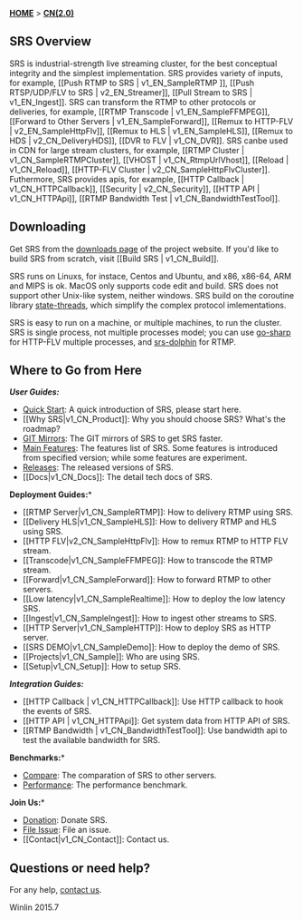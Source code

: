 [**HOME**](Home) > [**CN(2.0)**](v2_CN_Home)

## SRS Overview

SRS is industrial-strength live streaming cluster, for the best conceptual integrity and the simplest implementation. SRS provides variety of inputs, for example, [[Push RTMP to SRS | v1_EN_SampleRTMP ]], [[Push RTSP/UDP/FLV to SRS | v2_EN_Streamer]], [[Pull Stream to SRS | v1_EN_Ingest]]. SRS can transform the RTMP to other protocols or deliveries, for example, [[RTMP Transcode | v1_EN_SampleFFMPEG]], [[Forward to Other Servers | v1_EN_SampleForward]], [[Remux to HTTP-FLV | v2_EN_SampleHttpFlv]], [[Remux to HLS | v1_EN_SampleHLS]], [[Remux to HDS | v2_CN_DeliveryHDS]], [[DVR to FLV | v1_CN_DVR]]. SRS canbe used in CDN for large stream clusters, for example, [[RTMP Cluster | v1_CN_SampleRTMPCluster]], [[VHOST | v1_CN_RtmpUrlVhost]], [[Reload | v1_CN_Reload]], [[HTTP-FLV Cluster | v2_CN_SampleHttpFlvCluster]]. Futhermore, SRS provides apis, for example, [[HTTP Callback | v1_CN_HTTPCallback]], [[Security | v2_CN_Security]], [[HTTP API | v1_CN_HTTPApi]], [[RTMP Bandwidth Test | v1_CN_BandwidthTestTool]].

## Downloading

Get SRS from the [downloads page][website] of the project website. If you'd like to build SRS from scratch, visit [[Build SRS | v1_CN_Build]].

SRS runs on Linuxs, for instace, Centos and Ubuntu, and x86, x86-64, ARM and MIPS is ok. MacOS only supports code edit and build. SRS does not support other Unix-like system, neither windows. SRS build on the coroutine library [state-threads][st], which simplify the complex protocol imlementations.

SRS is easy to run on a machine, or multiple machines, to run the cluster. SRS is single process, not multiple processes model; you can use [go-sharp][sharp] for HTTP-FLV multiple processes, and [srs-dolphin][dolphin] for RTMP.

## Where to Go from Here

***User Guides:***

* [Quick Start][qstart]: A quick introduction of SRS, please start here.
* [[Why SRS|v1_CN_Product]]: Why you should choose SRS? What's the roadmap?
* [GIT Mirrors][mirrors]: The GIT mirrors of SRS to get SRS faster.
* [Main Features][features]: The features list of SRS. Some features is introduced from specified version; while some features are experiment.
* [Releases][releases]: The released versions of SRS.
* [[Docs|v1_CN_Docs]]: The detail tech docs of SRS.

**Deployment Guides:***

* [[RTMP Server|v1_CN_SampleRTMP]]: How to delivery RTMP using SRS.
* [[Delivery HLS|v1_CN_SampleHLS]]: How to delivery RTMP and HLS using SRS.
* [[HTTP FLV|v2_CN_SampleHttpFlv]]: How to remux RTMP to HTTP FLV stream.
* [[Transcode|v1_CN_SampleFFMPEG]]: How to transcode the RTMP stream.
* [[Forward|v1_CN_SampleForward]]: How to forward RTMP to other servers.
* [[Low latency|v1_CN_SampleRealtime]]: How to deploy the low latency SRS.
* [[Ingest|v1_CN_SampleIngest]]: How to ingest other streams to SRS.
* [[HTTP Server|v1_CN_SampleHTTP]]: How to deploy SRS as HTTP server.
* [[SRS DEMO|v1_CN_SampleDemo]]: How to deploy the demo of SRS.
* [[Projects|v1_CN_Sample]]: Who are using SRS.
* [[Setup|v1_CN_Setup]]: How to setup SRS.

***Integration Guides:***

* [[HTTP Callback | v1_CN_HTTPCallback]]: Use HTTP callback to hook the events of SRS.
* [[HTTP API | v1_CN_HTTPApi]]: Get system data from HTTP API of SRS.
* [[RTMP Bandwidth | v1_CN_BandwidthTestTool]]: Use bandwidth api to test the available bandwidth for SRS.

**Benchmarks:***

* [Compare][compare]: The comparation of SRS to other servers.
* [Performance][performance]: The performance benchmark.

**Join Us:***

* [Donation][donation]: Donate SRS.
* [File Issue][issue]: File an issue.
* [[Contact|v1_CN_Contact]]: Contact us.

## Questions or need help?

For any help, [contact us](v1_CN_Contact).

Winlin 2015.7

[st]: https://github.com/winlinvip/state-threads
[website]: http://ossrs.net

[sharp]: https://github.com/simple-rtmp-server/go-sharp
[dolphin]: https://github.com/simple-rtmp-server/srs-dolphin

[qstart]: https://github.com/simple-rtmp-server/srs/tree/2.0release#usage
[mirrors]: https://github.com/simple-rtmp-server/srs/tree/2.0release#mirrors
[features]: https://github.com/simple-rtmp-server/srs/tree/2.0release#features
[releases]: https://github.com/simple-rtmp-server/srs/tree/2.0release#releases

[donation]: http://www.ossrs.net/srs.release/donation/index.html
[issue]: https://github.com/simple-rtmp-server/srs/issues/new

[compare]: https://github.com/simple-rtmp-server/srs/tree/2.0release#compare
[performance]: https://github.com/simple-rtmp-server/srs/tree/2.0release#performance